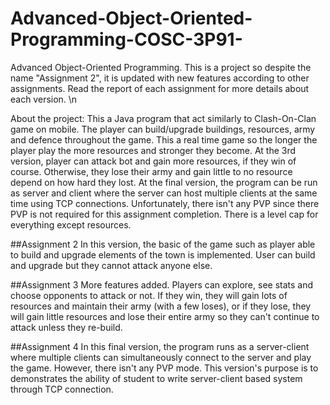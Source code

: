 # Advanced-Object-Oriented-Programming-COSC-3P91-
Advanced Object-Oriented Programming. This is a project so despite the name "Assignment 2", it is updated with new features according to other assignments. Read the report of each assignment for more details about each version. \n

About the project: This a Java program that act similarly to Clash-On-Clan game on mobile. The player can build/upgrade buildings, resources, army and defence throughout the game. This a real time game so the longer the player play the more resources and stronger they become. At the 3rd version, player can attack bot and gain more resources, if they win of course. Otherwise, they lose their army and gain little to no resource depend on how hard they lost. At the final version, the program can be run as server and client where the server can host multiple clients at the same time using TCP connections. Unfortunately, there isn't any PVP since there PVP is not required for this assignment completion. There is a level cap for everything except resources.

##Assignment 2 
In this version, the basic of the game such as player able to build and upgrade elements of the town is implemented. User can build and upgrade but they cannot attack anyone else.

##Assignment 3 
More features added. Players can explore, see stats and choose opponents to attack or not. If they win, they will gain lots of resources and maintain their army (with a few loses), or if they lose, they will gain little resources and lose their entire army so they can't continue to attack unless they re-build.

##Assignment 4
In this final version, the program runs as a server-client where multiple clients can simultaneously connect to the server and play the game. However, there isn't any PVP mode. This version's purpose is to demonstrates the ability of student to write server-client based system through TCP connection.
